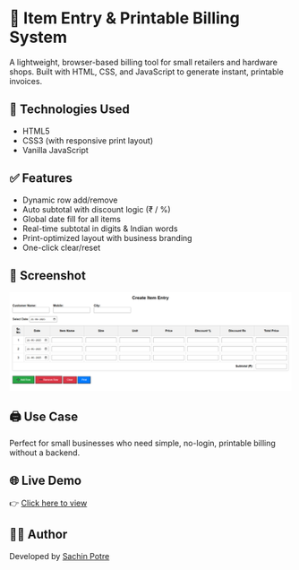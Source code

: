 # 🧾 Item Entry & Printable Billing System

A lightweight, browser-based billing tool for small retailers and hardware shops. Built with HTML, CSS, and JavaScript to generate instant, printable invoices.

## 🔧 Technologies Used
- HTML5
- CSS3 (with responsive print layout)
- Vanilla JavaScript

## ✅ Features
- Dynamic row add/remove
- Auto subtotal with discount logic (₹ / %)
- Global date fill for all items
- Real-time subtotal in digits & Indian words
- Print-optimized layout with business branding
- One-click clear/reset

## 📸 Screenshot
![Demo](ss.png)

## 🖨️ Use Case
Perfect for small businesses who need simple, no-login, printable billing without a backend.

## 🌐 Live Demo
👉 [Click here to view](https://sachinp72.github.io/item-billing-app/)

## 🙋‍♂️ Author
Developed by [Sachin Potre](https://github.com/sachinp72)

